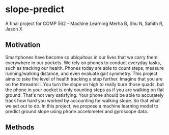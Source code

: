 # slope-predict

A final project for COMP 562 - Machine Learning
Merha B, Shu N, Sahith R, Jason X

## Motivation

Smartphones have become so ubiquitous in our lives that we carry them everywhere in our pockets. We rely on phones to conduct everyday tasks, such as tracking our health. Phones today are able to count steps, measure running/walking distance, and even evaluate gait symmetry. This project aims to take the level of health tracking a step further. Imagine that you are on the threadmill. You turn the slope on high to really burn those quads, but the phone in your pocket is only counting steps as if you are walking on flat ground. That's not very satisfying. Your phone should be able to accurately track how hard you worked by accounting for walking slope. So that what we set out to do. In this project, we propose a machine learning model to predict ground slope using phone accelometer and gyroscope data.

## Methods


